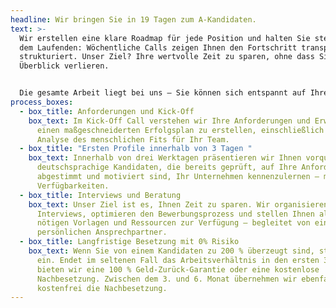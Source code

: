```yaml
---
headline: Wir bringen Sie in 19 Tagen zum A-Kandidaten.
text: >-
  Wir erstellen eine klare Roadmap für jede Position und halten Sie stets auf
  dem Laufenden: Wöchentliche Calls zeigen Ihnen den Fortschritt transparent und
  strukturiert. Unser Ziel? Ihre wertvolle Zeit zu sparen, ohne dass Sie den
  Überblick verlieren.


  Die gesamte Arbeit liegt bei uns – Sie können sich entspannt auf Ihre Prioritäten konzentrieren, während wir die besten Talente gewinnen. 
process_boxes:
  - box_title: Anforderungen und Kick-Off
    box_text: Im Kick-Off Call verstehen wir Ihre Anforderungen und Erwartungen, um
      einen maßgeschneiderten Erfolgsplan zu erstellen, einschließlich einer
      Analyse des menschlichen Fits für Ihr Team.
  - box_title: "Ersten Profile innerhalb von 3 Tagen "
    box_text: Innerhalb von drei Werktagen präsentieren wir Ihnen vorqualifizierte,
      deutschsprachige Kandidaten, die bereits geprüft, auf Ihre Anforderungen
      abgestimmt und motiviert sind, Ihr Unternehmen kennenzulernen – mit klaren
      Verfügbarkeiten.
  - box_title: Interviews und Beratung
    box_text: Unser Ziel ist es, Ihnen Zeit zu sparen. Wir organisieren alle
      Interviews, optimieren den Bewerbungsprozess und stellen Ihnen alle
      nötigen Vorlagen und Ressourcen zur Verfügung – begleitet von einem
      persönlichen Ansprechpartner.
  - box_title: Langfristige Besetzung mit 0% Risiko
    box_text: Wenn Sie von einem Kandidaten zu 200 % überzeugt sind, stellen Sie ihn
      ein. Endet im seltenen Fall das Arbeitsverhältnis in den ersten 3 Monaten,
      bieten wir eine 100 % Geld-Zurück-Garantie oder eine kostenlose
      Nachbesetzung. Zwischen dem 3. und 6. Monat übernehmen wir ebenfalls
      kostenfrei die Nachbesetzung.
---
```


